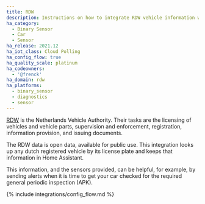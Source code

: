 ```yaml
---
title: RDW
description: Instructions on how to integrate RDW vehicle information with Home Assistant.
ha_category:
  - Binary Sensor
  - Car
  - Sensor
ha_release: 2021.12
ha_iot_class: Cloud Polling
ha_config_flow: true
ha_quality_scale: platinum
ha_codeowners:
  - '@frenck'
ha_domain: rdw
ha_platforms:
  - binary_sensor
  - diagnostics
  - sensor
---
```


[RDW](https://www.rdw.nl) is the Netherlands Vehicle Authority. Their tasks
are the licensing of vehicles and vehicle parts, supervision and enforcement,
registration, information provision, and issuing documents.

The RDW data is open data, available for public use. This integration looks
up any dutch registered vehicle by its license plate and keeps that
information in Home Assistant.

This information, and the sensors provided, can be helpful, for example,
by sending alerts when it is time to get your car checked for the
required general periodic inspection (APK).

{% include integrations/config_flow.md %}
